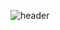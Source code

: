 ![header](https://capsule-render.vercel.app/api?type=waving&color=4078c0&height=180&section=header&text=Frontend%20practice&fontSize=45&animation=fadeIn&fontAlignY=38&desc=frontend16&descAlignY=55&descAlign=85)
